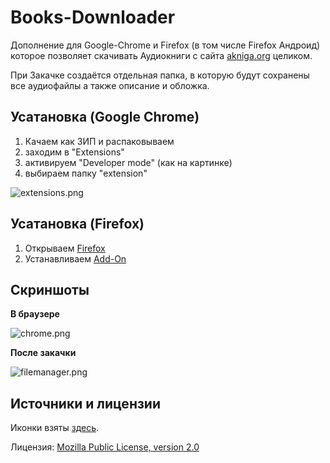 # Books-Downloader

Дополнение для Google-Chrome и Firefox (в том числе Firefox Андроид) которое позволяет скачивать Аудиокниги с сайта
[akniga.org](https://akniga.org/) целиком.

При Закачке создаётся отдельная папка, в которую будут сохранены все аудиофайлы а также описание и обложка.

## Усатановка (Google Chrome)

1. Качаем как ЗИП и распаковываем
2. заходим в "Extensions"
3. активируем "Developer mode" (как на картинке) 
4. выбираем папку "extension"

![extensions.png](readme/extensions.png)

## Усатановка (Firefox)

1. Открываем [Firefox](https://www.mozilla.org/de/firefox/new/)
2. Устанавливаем [Add-On](https://addons.mozilla.org/de/firefox/addon/books-downloader/)

## Скриншоты
**В браузере**

![chrome.png](readme/chrome.png)

**После закачки**

![filemanager.png](readme/filemanager.png)

## Источники и лицензии

Иконки взяты [здесь](http://www.iconarchive.com/show/small-n-flat-icons-by-paomedia/book-bookmark-icon.html).

Лицензия: [Mozilla Public License, version 2.0](https://www.mozilla.org/en-US/MPL/2.0/)

